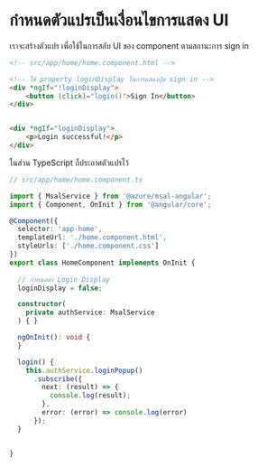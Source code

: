 
# กำหนดตัวแปรเป็นเงื่อนไขการแสดง UI

เราจะสร้างตัวแปร เพื่อใช้ในการสลับ UI ของ component ตามสถานะการ sign in

```html
<!-- src/app/home/home.component.html -->

<!-- ใช้ property loginDisplay ในการแสดงปุ่ม sign in -->
<div *ngIf="!loginDisplay">
    <button (click)="login()">Sign In</button>
</div>


<div *ngIf="loginDisplay">
    <p>Login successful!</p>
</div>
```

ในส่วน TypeScript ก็ประกาศตัวแปรไว้

```ts
// src/app/home/home.component.ts

import { MsalService } from '@azure/msal-angular';
import { Component, OnInit } from '@angular/core';

@Component({
  selector: 'app-home',
  templateUrl: './home.component.html',
  styleUrls: ['./home.component.css']
})
export class HomeComponent implements OnInit {
  
  // กำหนดค่า Login Display
  loginDisplay = false;

  constructor(
    private authService: MsalService
  ) { }

  ngOnInit(): void {
  }

  login() {
    this.authService.loginPopup()
      .subscribe({
        next: (result) => {
          console.log(result);
        },
        error: (error) => console.log(error)
      });
  }


}

```